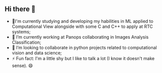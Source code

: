 ## Hi there 👋

- 🌱I'm currently studying and developing my habilities in ML applied to Computational View alongside with some C and C++ to apply at RTC systems;
- 🔭 I’m currently working at Panops collaborating in Images Analysis Classification;
- 👯 I’m looking to collaborate in python projects related to computational vision and data science;
- ⚡ Fun fact: I'm a little shy but I like to talk a lot (I know it doesn't make sense). 😄

<hr style="float:left;">


